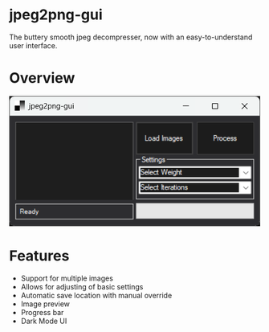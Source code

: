 # jpeg2png-gui
The buttery smooth jpeg decompresser, now with an easy-to-understand user interface.

# Overview
![alt text](https://github.com/reynadotpdf/jpeg2png-gui/blob/main/Picture1.png?raw=true)

# Features
* Support for multiple images
* Allows for adjusting of basic settings
* Automatic save location with manual override
* Image preview
* Progress bar
* Dark Mode UI


